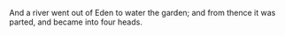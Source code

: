 And a river went out of Eden to water the garden; and from thence it was parted, and became into four heads.
